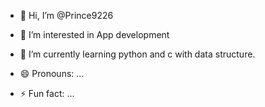 - 👋 Hi, I’m @Prince9226
- 👀 I’m interested in App development
- 🌱 I’m currently learning python and c with data structure.

- 😄 Pronouns: ...
- ⚡ Fun fact: ...

<!---
Prince9226/Prince9226 is a ✨ special ✨ repository because its `README.md` (this file) appears on your GitHub profile.
You can click the Preview link to take a look at your changes.
--->
